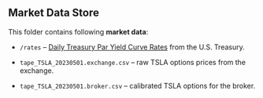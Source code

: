 ## Market Data Store

This folder contains following **market data**:

- `/rates` –
  [ Daily Treasury Par Yield Curve Rates](https://home.treasury.gov/resource-center/data-chart-center/interest-rates/TextView?type=daily_treasury_yield_curve)
  from the U.S. Treasury.

- `tape_TSLA_20230501.exchange.csv` – raw TSLA options prices from the exchange.

- `tape_TSLA_20230501.broker.csv` – calibrated TSLA options for the broker.
